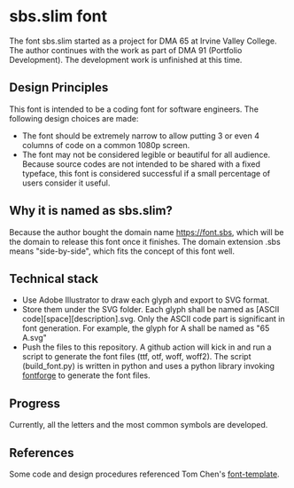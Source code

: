 # sbs.slim font

The font sbs.slim started as a project for DMA 65 at Irvine Valley College. The author continues with the work as part of DMA 91 (Portfolio Development). The development work is unfinished at this time.

## Design Principles

This font is intended to be a coding font for software engineers. The following design choices are made:

* The font should be extremely narrow to allow putting 3 or even 4 columns of code on a common 1080p screen. 
* The font may not be considered legible or beautiful for all audience. Because source codes are not intended to be shared with a fixed typeface, this font is considered successful if a small percentage of users consider it useful.

## Why it is named as sbs.slim?

Because the author bought the domain name https://font.sbs, which will be the domain to release this font once it finishes. The domain extension .sbs means "side-by-side", which fits the concept of this font well.


## Technical stack

* Use Adobe Illustrator to draw each glyph and export to SVG format.
* Store them under the SVG folder. Each glyph shall be named as [ASCII code][space][description].svg. Only the ASCII code part is significant in font generation. For example, the glyph for A shall be named as "65 A.svg"
* Push the files to this repository. A github action will kick in and run a script to generate the font files (ttf, otf, woff, woff2). The script (build_font.py) is written in python and uses a python library invoking [fontforge](https://fontforge.org/docs/index.html) to generate the font files.

## Progress

Currently, all the letters and the most common symbols are developed.

## References

Some code and design procedures referenced Tom Chen's [font-template](https://github.com/tomchen/font-template).
